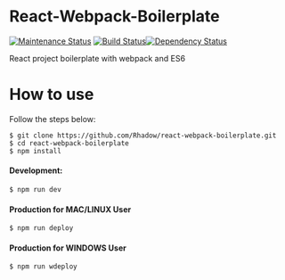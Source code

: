 # React-Webpack-Boilerplate
[![Maintenance Status][status-image]][status-url] [![Build Status][travis-image]][travis-url][![Dependency Status][deps-image]][deps-url]

React project boilerplate with webpack and ES6

# How to use
Follow the steps below:

```
$ git clone https://github.com/Rhadow/react-webpack-boilerplate.git
$ cd react-webpack-boilerplate
$ npm install
```

#### Development:

```
$ npm run dev
```

#### Production for MAC/LINUX User

```
$ npm run deploy
```

#### Production for WINDOWS User

```
$ npm run wdeploy
```



[travis-url]: https://travis-ci.org/Rhadow/react-webpack-boilerplate
[travis-image]: http://img.shields.io/travis/yannickcr/eslint-plugin-react/master.svg?style=flat-square

[deps-url]: https://david-dm.org/Rhadow/react-webpack-boilerplate
[deps-image]: https://img.shields.io/david/dev/yannickcr/eslint-plugin-react.svg?style=flat-square

[status-url]: https://github.com/Rhadow/react-webpack-boilerplate/pulse
[status-image]: http://img.shields.io/badge/status-maintained-brightgreen.svg?style=flat-square
